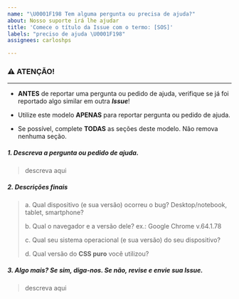 ```yaml
---
name: "\U0001F198 Tem alguma pergunta ou precisa de ajuda?"
about: Nosso suporte irá lhe ajudar
title: 'Comece o título da Issue com o termo: [SOS]'
labels: "preciso de ajuda \U0001F198"
assignees: carloshps

---
```


### ⚠ ATENÇÃO!
------

- **ANTES** de reportar uma pergunta ou pedido de ajuda, verifique se já foi reportado algo similar em outra ***Issue***!

- Utilize este modelo **APENAS** para reportar pergunta ou pedido de ajuda.

- Se possível, complete **TODAS** as seções deste modelo. Não remova nenhuma seção. 

##### 1. Descreva a pergunta ou pedido de ajuda.

> descreva aqui

##### 2. Descrições finais

> a. Qual dispositivo (e sua versão) ocorreu o bug? Desktop/notebook, tablet, smartphone?
>
> b. Qual o navegador e a versão dele? ex.: Google Chrome v.64.1.78
>
> c. Qual seu sistema operacional (e sua versão) do seu dispositivo?
>
> d. Qual versão do **CSS puro** você utilizou?

##### 3. Algo mais? Se sim, diga-nos. Se não, revise e envie sua Issue.

> descreva aqui
